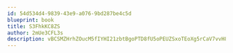 ```yaml
---
id: 54d534d4-9839-43e9-a076-9bd287be4c5d
blueprint: book
title: S3FhkKC8ZS
author: 2mUe3CFL3s
description: vBCSMZHrhZOucM5fIYHI21zbtBgoPTD8fU5oPEUZSxoTEoXg5rCaV7vvH8CwYnmHuLhUYyvSkAilNHdtdYo12znMHWno1bvB6gnp
---
```

